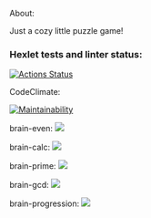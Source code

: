 About:

Just a cozy little puzzle game!

### Hexlet tests and linter status:
[![Actions Status](https://github.com/JMURv/python-project-lvl1/workflows/hexlet-check/badge.svg)](https://github.com/JMURv/python-project-lvl1/actions)

CodeClimate:

[![Maintainability](https://api.codeclimate.com/v1/badges/ff7bbed1964083b77720/maintainability)](https://codeclimate.com/github/JMURv/python-project-lvl1/maintainability)


brain-even: <a href="https://asciinema.org/a/rwkAoLuMTCyKfQjmxS0IK7D8F" target="_blank"><img src="https://asciinema.org/a/rwkAoLuMTCyKfQjmxS0IK7D8F.svg" /></a>

brain-calc: <a href="https://asciinema.org/a/VseWd8argvQ2oxVpsNpr4MGjT" target="_blank"><img src="https://asciinema.org/a/VseWd8argvQ2oxVpsNpr4MGjT.svg" /></a>

brain-prime: <a href="https://asciinema.org/a/XOQzdgnRFuz2Bz3ih7NlVdTUn" target="_blank"><img src="https://asciinema.org/a/XOQzdgnRFuz2Bz3ih7NlVdTUn.svg" /></a>

brain-gcd: <a href="https://asciinema.org/a/LL1HViotYPkMJZrxABhtZzCXW" target="_blank"><img src="https://asciinema.org/a/LL1HViotYPkMJZrxABhtZzCXW.svg" /></a>

brain-progression: <a href="https://asciinema.org/a/nmKHQHhevJiOkI6YeWGb8yElF" target="_blank"><img src="https://asciinema.org/a/nmKHQHhevJiOkI6YeWGb8yElF.svg" /></a>
